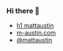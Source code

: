 ### Hi there 👋
- [h1 mattaustin](https://hackerone.com/mattaustin?type=user)
- [m-austin.com](https://m-austin.com)
- [@mattaustin](https://x.com/mattaustin)
